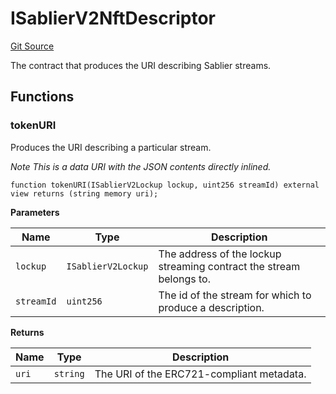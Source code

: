 # ISablierV2NftDescriptor
[Git Source](https://github.com/sablierhq/v2-core/blob/8b6a851f4185bd5af0e89a0f6a6eb2fed069cd10/docs/contracts/v2/reference/core/interfaces)

The contract that produces the URI describing Sablier streams.


## Functions
### tokenURI

Produces the URI describing a particular stream.

*Note This is a data URI with the JSON contents directly inlined.*


```solidity
function tokenURI(ISablierV2Lockup lockup, uint256 streamId) external view returns (string memory uri);
```
**Parameters**

|Name|Type|Description|
|----|----|-----------|
|`lockup`|`ISablierV2Lockup`|The address of the lockup streaming contract the stream belongs to.|
|`streamId`|`uint256`|The id of the stream for which to produce a description.|

**Returns**

|Name|Type|Description|
|----|----|-----------|
|`uri`|`string`|The URI of the ERC721-compliant metadata.|


